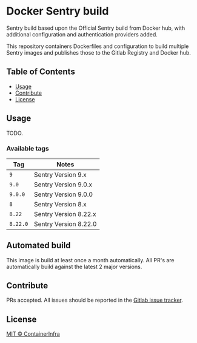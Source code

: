 # Docker Sentry build

Sentry build based upon the Official Sentry build from Docker hub, with additional configuration and authentication providers added.

This repository containers Dockerfiles and configuration to build multiple Sentry images and publishes those to the Gitlab Registry and Docker hub.

## Table of Contents

- [Usage](#usage)
- [Contribute](#contribute)
- [License](#license)

## Usage

TODO.

### Available tags

| Tag | Notes |
|-----|-------|
| `9` | Sentry Version 9.x |
| `9.0` | Sentry Version 9.0.x |
| `9.0.0` | Sentry Version 9.0.0 |
| `8` | Sentry Version 8.x |
| `8.22` | Sentry Version 8.22.x |
| `8.22.0` | Sentry Version 8.22.0 |

## Automated build

This image is build at least once a month automatically. All PR's are automatically build against the latest 2 major versions.

## Contribute

PRs accepted. All issues should be reported in the [Gitlab issue tracker](https://gitlab.com/containerinfra/sentry/issues).

## License

[MIT © ContainerInfra](LICENSE)
